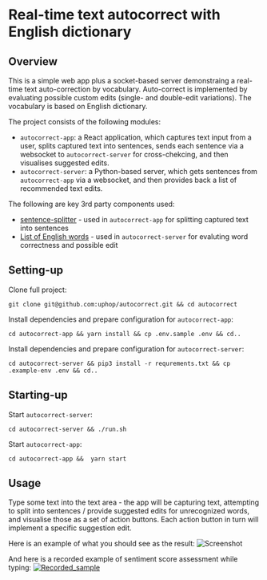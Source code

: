 # Real-time text autocorrect with English dictionary

## Overview

This is a simple web app plus a socket-based server demonstraing a real-time text auto-correction by vocabulary. Auto-correct is implemented by evaluating possible custom edits (single- and double-edit variations). The vocabulary is based on English dictionary. 

The project consists of the following modules:
* `autocorrect-app`: a React application, which captures text input from a user, splits captured text into sentences, sends each sentence via a websocket to `autocorrect-server` for cross-chekcing, and then visualises suggested edits.
* `autocorrect-server`: a Python-based server, which gets sentences from `autocorrect-app` via a websocket, and then provides back a list of recommended text edits. 

The following are key 3rd party components used:
* [sentence-splitter](https://www.npmjs.com/package/sentence-splitter) - used in `autocorrect-app` for splitting captured text into sentences
* [List of English words](https://github.com/dwyl/english-words) - used in `autocorrect-server` for evaluting word correctness and possible edit

## Setting-up

Clone full project:
```
git clone git@github.com:uphop/autocorrect.git && cd autocorrect
```

Install dependencies and prepare configuration for `autocorrect-app`:
```
cd autocorrect-app && yarn install && cp .env.sample .env && cd..
```

Install dependencies and prepare configuration for `autocorrect-server`:
```
cd autocorrect-server && pip3 install -r requrements.txt && cp .example-env .env && cd..
```

## Starting-up

Start `autocorrect-server`:
```
cd autocorrect-server && ./run.sh
```

Start `autocorrect-app`:
```
cd autocorrect-app &&  yarn start
```

## Usage

Type some text into the text area - the app will be capturing text, attempting to split into sentences / provide suggested edits for unrecognized words, and visualise those as a set of action buttons. Each action button in turn will implement a specific suggestion edit.

Here is an example of what you should see as the result:
![Screenshot](https://user-images.githubusercontent.com/74451637/103369209-30f6cb80-4ad2-11eb-8c4d-62fe2911efb8.png)

And here is a recorded example of sentiment score assessment while typing:
[![Recorded_sample](http://img.youtube.com/vi/eA70enkT_Mc.jpg)](http://www.youtube.com/watch?v=eA70enkT_Mc)



